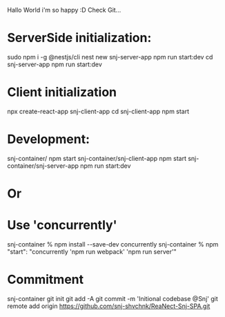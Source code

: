 Hallo World i'm so happy :D
Check Git...

# ServerSide initialization:
sudo npm i -g @nestjs/cli
nest new snj-server-app
npm run start:dev
cd snj-server-app 
npm run start:dev

# Client initialization
npx create-react-app snj-client-app
cd snj-client-app
npm start

# Development:
snj-container/ npm start
snj-container/snj-client-app npm start
snj-container/snj-server-app npm run start:dev
# Or
# Use 'concurrently'
snj-container % npm install --save-dev concurrently
snj-container % npm "start": "concurrently 'npm run webpack' 'npm run server'"

# Commitment
snj-container git init
git add -A
git commit -m 'Initional codebase @Snj'
git remote add origin https://github.com/snj-shvchnk/ReaNect-Snj-SPA.git